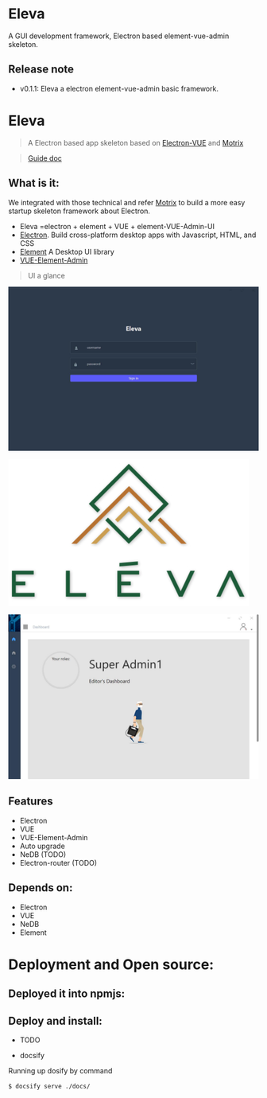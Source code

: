 # Eleva

 A GUI development framework, Electron based element-vue-admin skeleton.

 ## Release note
  - v0.1.1: Eleva a electron element-vue-admin basic framework.


Eleva
==========
> A Electron based app skeleton based on [Electron-VUE](https://github.com/SimulatedGREG/electron-vue) and [Motrix](https://github.com/agalwood/Motrix)


> [Guide doc](TODO)

 What is it:
 -----------

We integrated with those technical and refer [Motrix](https://github.com/agalwood/Motrix) to build a more easy startup skeleton framework about Electron.

- Eleva =electron + element + VUE + element-VUE-Admin-UI
- [Electron](https://www.electronjs.org/).  Build cross-platform desktop apps with Javascript, HTML, and CSS
- [Element](https://element.eleme.cn/#/en-US) A Desktop UI library
- [VUE-Element-Admin](https://panjiachen.github.io/vue-element-admin-site/)


> UI a glance

![Login page](./docs/img/login.jpg)

![Logo page](./docs/img/eleva.jpg)

![dash_borad page](./docs/img/dash_board.jpg)


Features
--------
 - Electron
 - VUE
 - VUE-Element-Admin
 - Auto upgrade
 - NeDB (TODO)
 - Electron-router (TODO)


Depends on:
-----------

- Electron
- VUE
- NeDB
- Element


# Deployment and Open source:


## Deployed it into npmjs:

## Deploy and install:
 - TODO

- docsify

 Running up dosify by command
```linux
$ docsify serve ./docs/
```
